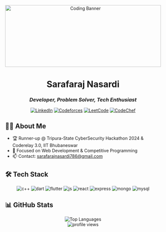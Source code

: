 <div align="center">
  <img src="https://i.imgur.com/ZWxzngO.gif" width="100%" height="200px" alt="Coding Banner"/>
  
  # Sarafaraj Nasardi
  ### *Developer, Problem Solver, Tech Enthusiast*
  
  [![LinkedIn](https://img.shields.io/badge/LinkedIn-0077B5?style=for-the-badge&logo=linkedin&logoColor=white)](https://linkedin.com/in/sarafaraj-nasardi-7722b31b3)
  [![Codeforces](https://img.shields.io/badge/Codeforces-445f9d?style=for-the-badge&logo=Codeforces&logoColor=white)](https://codeforces.com/profile/sarafarajnasardi)
  [![LeetCode](https://img.shields.io/badge/-LeetCode-FFA116?style=for-the-badge&logo=LeetCode&logoColor=black)](https://leetcode.com/u/Sarafaraj/)
  [![CodeChef](https://img.shields.io/badge/Codechef-%23B92B27.svg?&style=for-the-badge&logo=Codechef&logoColor=white)](https://www.codechef.com/users/sarafarajn)
</div>

## 👨‍💻 About Me
- 🏆 Runner-up @ Tripura-State CyberSecurity Hackathon 2024 & Coderelay 3.0, IIT Bhubaneswar
- 🚀 Focused on Web Development & Competitive Programming
- 📫 Contact: sarafarajnasardi786@gmail.com

## 🛠️ Tech Stack
<div align="center">
  <img src="https://img.shields.io/badge/C++-00599C?style=for-the-badge&logo=c%2B%2B&logoColor=white" alt="c++" />
  <img src="https://img.shields.io/badge/Dart-0175C2?style=for-the-badge&logo=dart&logoColor=white" alt="dart" />
  <img src="https://img.shields.io/badge/Flutter-02569B?style=for-the-badge&logo=flutter&logoColor=white" alt="flutter" />
  <img src="https://img.shields.io/badge/JavaScript-F7DF1E?style=for-the-badge&logo=javascript&logoColor=black" alt="js" />
  <img src="https://img.shields.io/badge/React-20232A?style=for-the-badge&logo=react&logoColor=61DAFB" alt="react" />
  <img src="https://img.shields.io/badge/Express.js-404D59?style=for-the-badge" alt="express" />
  <img src="https://img.shields.io/badge/MongoDB-4EA94B?style=for-the-badge&logo=mongodb&logoColor=white" alt="mongo" />
  <img src="https://img.shields.io/badge/MySQL-00000F?style=for-the-badge&logo=mysql&logoColor=white" alt="mysql" />
</div>

## 📊 GitHub Stats
<div align="center">
  <img src="https://github-readme-stats.vercel.app/api/top-langs?username=sarafarajnasardi&show_icons=true&locale=en&layout=compact&theme=tokyonight&hide_border=true" alt="Top Languages" />
</div>

<div align="center">
  <img src="https://komarev.com/ghpvc/?username=sarafarajnasardi&label=Profile%20Views&color=0e75b6&style=flat" alt="profile views" />
</div>
